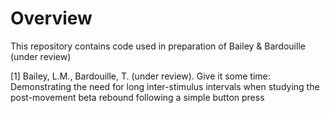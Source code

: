 # Overview

This repository contains code used in preparation of Bailey & Bardouille (under review)

[1] Bailey, L.M., Bardouille, T. (under review). Give it some time: Demonstrating the need for long inter-stimulus intervals when studying the post-movement beta rebound following a simple button press
